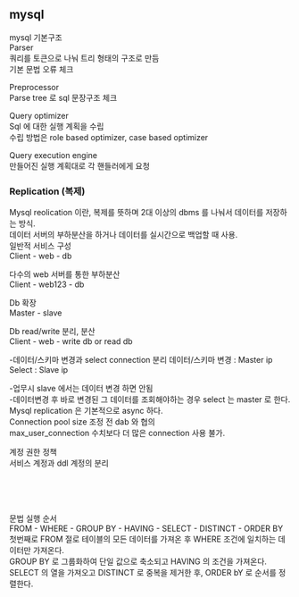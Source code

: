 
## mysql
mysql
기본구조<br>
Parser <br>
쿼리를 토큰으로 나눠 트리 형태의 구조로 만듬<br>
기본 문법 오류 체크 <br>

Preprocessor <br>
Parse tree 로 sql 문장구조 체크<br>

Query optimizer <br>
Sql 에 대한 실행 계획을 수립<br>
수립 방법은 role based optimizer, case based optimizer <br>

Query execution engine<br>
만들어진 실행 계획대로 각 핸들러에게 요청<br>



### Replication (복제)
Mysql reolication 이란, 복제를 뜻하며 2대 이상의 dbms 를 나눠서 데이터를 저장하는 방식.<br>
데이터 서버의 부하분산을 하거나 데이터를 실시간으로 백업할 때 사용.<br>
일반적 서비스 구성<br>
Client - web - db<br>

다수의 web 서버를 통한 부하분산<br>
Client - web123 - db<br>

Db 확장<br>
Master - slave<br>

Db read/write 분리, 분산<br>
Client - web - write db or read db <br>

-데이터/스키마 변경과 select connection 분리
데이터/스키마 변경 : Master ip <br>
Select : Slave ip<br>

-업무시 slave 에서는 데이터 변경 하면 안됨<br>
-데이터변경 후 바로 변경된 그 데이터를 조회해야하는 경우 select 는 master 로 한다. <br>
Mysql replication 은 기본적으로 async 하다.<br>
Connection pool size 조정 전 dab 와 협의 <br>
max_user_connection 수치보다 더 많은 connection 사용 불가.<br>

계정 권한 정책<br>
서비스 계정과 ddl 계정의 분리 <br>

<br><br><br>

문법 실행 순서 <br>
FROM - WHERE - GROUP BY - HAVING - SELECT - DISTINCT - ORDER BY <br>
첫번째로 FROM 절로 테이블의 모든 데이터를 가져온 후 WHERE 조건에 일치하는 데이터만 가져온다. <br>
GROUP BY 로 그룹화하여 단일 값으로 축소되고 HAVING 의 조건을 가져온다. <br>
SELECT 의 열을 가져오고 DISTINCT 로 중복을 제거한 후, ORDER bY 로 순서를 정렬한다. <br>

